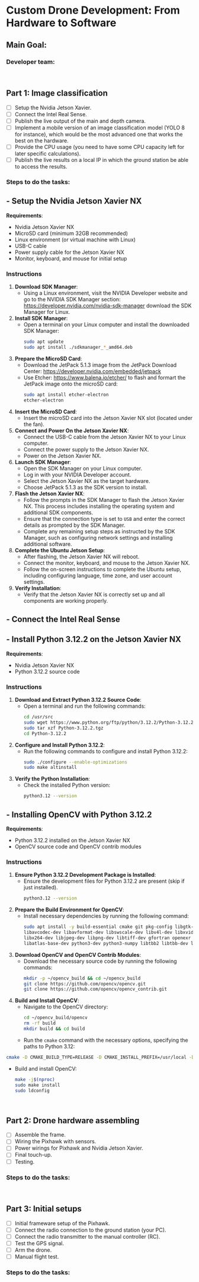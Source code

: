 # Custom Drone Development: From Hardware to Software

## Main Goal:

### Developer team:

<br> 

## Part 1: Image classification 

- [ ] Setup the Nvidia Jetson Xavier.
- [ ] Connect the Intel Real Sense.
- [ ] Publish the live output of the main and depth camera.
- [ ] Implement a mobile version of an image classification model (YOLO 8 for instance), which would be the most advanced one that works the best on the hardware.
- [ ] Provide the CPU usage (you need to have some CPU capacity left for later specific calculations).
- [ ] Publish the live results on a local IP in which the ground station be able to access the results.

### Steps to do the tasks:


## - Setup the Nvidia Jetson Xavier NX

**Requirements**:
- Nvidia Jetson Xavier NX
- MicroSD card (minimum 32GB recommended)
- Linux environment (or virtual machine with Linux)
- USB-C cable
- Power supply cable for the Jetson Xavier NX
- Monitor, keyboard, and mouse for initial setup

### Instructions

1. **Download SDK Manager**:
   - Using a Linux environment, visit the NVIDIA Developer website and go to the NVIDIA SDK Manager section: https://developer.nvidia.com/nvidia-sdk-manager download the SDK Manager for Linux.
2. **Install SDK Manager**:
   - Open a terminal on your Linux computer and install the downloaded SDK Manager:
     ```bash
     sudo apt update
     sudo apt install ./sdkmanager_*_amd64.deb
     ```
3. **Prepare the MicroSD Card**:
   - Download the JetPack 5.1.3 image from the JetPack Download Center: https://developer.nvidia.com/embedded/jetpack
   - Use Etcher: https://www.balena.io/etcher/ to flash and formart the JetPack image onto the microSD card:
     ```bash
     sudo apt install etcher-electron
     etcher-electron
     ```
4. **Insert the MicroSD Card**:
   - Insert the microSD card into the Jetson Xavier NX slot (located under the fan).
5. **Connect and Power On the Jetson Xavier NX**:
   - Connect the USB-C cable from the Jetson Xavier NX to your Linux computer.
   - Connect the power supply to the Jetson Xavier NX.
   - Power on the Jetson Xavier NX.
6. **Launch SDK Manager**:
   - Open the SDK Manager on your Linux computer.
   - Log in with your NVIDIA Developer account.
   - Select the Jetson Xavier NX as the target hardware.
   - Choose JetPack 5.1.3 as the SDK version to install.
7. **Flash the Jetson Xavier NX**:
   - Follow the prompts in the SDK Manager to flash the Jetson Xavier NX. This process includes installing the operating system and additional SDK components.
   - Ensure that the connection type is set to `USB` and enter the correct details as prompted by the SDK Manager.
   - Complete any remaining setup steps as instructed by the SDK Manager, such as configuring network settings and installing additional software.
8. **Complete the Ubuntu Jetson Setup**:
   - After flashing, the Jetson Xavier NX will reboot.
   - Connect the monitor, keyboard, and mouse to the Jetson Xavier NX.
   - Follow the on-screen instructions to complete the Ubuntu setup, including configuring language, time zone, and user account settings.
9. **Verify Installation**:
   - Verify that the Jetson Xavier NX is correctly set up and all components are working properly.


## - Connect the Intel Real Sense


## - Install Python 3.12.2 on the Jetson Xavier NX

**Requirements**:
- Nvidia Jetson Xavier NX
- Python 3.12.2 source code

### Instructions

1. **Download and Extract Python 3.12.2 Source Code**:
   - Open a terminal and run the following commands:
     ```bash
     cd /usr/src
     sudo wget https://www.python.org/ftp/python/3.12.2/Python-3.12.2.tgz
     sudo tar xzf Python-3.12.2.tgz
     cd Python-3.12.2
     ```
2. **Configure and Install Python 3.12.2**:
   - Run the following commands to configure and install Python 3.12.2:
     ```bash
     sudo ./configure --enable-optimizations
     sudo make altinstall
     ```
3. **Verify the Python Installation**:
   - Check the installed Python version:
     ```bash
     python3.12 --version
     ```
     
## - Installing OpenCV with Python 3.12.2

**Requirements**:
- Python 3.12.2 installed on the Jetson Xavier NX
- OpenCV source code and OpenCV contrib modules

### Instructions

1. **Ensure Python 3.12.2 Development Package is Installed**:
   - Ensure the development files for Python 3.12.2 are present (skip if just installed).
     ```bash
     python3.12 --version
     ```
2. **Prepare the Build Environment for OpenCV**:
   - Install necessary dependencies by running the following command:
     ```bash
     sudo apt install -y build-essential cmake git pkg-config libgtk-3-dev \
     libavcodec-dev libavformat-dev libswscale-dev libv4l-dev libxvidcore-dev \
     libx264-dev libjpeg-dev libpng-dev libtiff-dev gfortran openexr \
     libatlas-base-dev python3-dev python3-numpy libtbb2 libtbb-dev libdc1394-22-dev
     ```
3. **Download OpenCV and OpenCV Contrib Modules**:
   - Download the necessary source code by running the following commands:
     ```bash
     mkdir -p ~/opencv_build && cd ~/opencv_build
     git clone https://github.com/opencv/opencv.git
     git clone https://github.com/opencv/opencv_contrib.git
     ```
4. **Build and Install OpenCV**:
   - Navigate to the OpenCV directory:
     ```bash
     cd ~/opencv_build/opencv
     rm -rf build
     mkdir build && cd build
     ```
   - Run the `cmake` command with the necessary options, specifying the paths to Python 3.12:
```bash
cmake -D CMAKE_BUILD_TYPE=RELEASE -D CMAKE_INSTALL_PREFIX=/usr/local -D INSTALL_PYTHON_EXAMPLES=ON -D OPENCV_EXTRA_MODULES_PATH=~/opencv_build/opencv_contrib/modules -D BUILD_EXAMPLES=ON -D PYTHON_EXECUTABLE=/usr/local/bin/python3.12 -D PYTHON_INCLUDE_DIR=/usr/local/include/python3.12 -D PYTHON_LIBRARY=/usr/local/lib/libpython3.12.so ..
```
   - Build and install OpenCV:
     ```bash
     make -j$(nproc)
     sudo make install
     sudo ldconfig
     ```

<br> 

## Part 2: Drone hardware assembling 

- [ ] Assemble the frame.
- [ ] Wiring the Pixhawk with sensors.
- [ ] Power wirings for Pixhawk and Nvidia Jetson Xavier.
- [ ] Final touch-up.
- [ ] Testing.

### Steps to do the tasks:

<br> 

## Part 3: Initial setups

- [ ] Initial frameware setup of the Pixhawk.
- [ ] Connect the radio connection to the ground station (your PC).
- [ ] Connect the radio transmitter to the manual controller (RC).
- [ ] Test the GPS signal.
- [ ] Arm the drone.
- [ ] Manual flight test.

### Steps to do the tasks:
